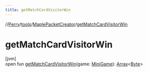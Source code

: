 ```yaml
---
title: getMatchCardVisitorWin
---
```

//[Perry](../../../index.html)/[tools](../index.html)/[MaplePacketCreator](index.html)/[getMatchCardVisitorWin](get-match-card-visitor-win.html)



# getMatchCardVisitorWin



[jvm]\
open fun [getMatchCardVisitorWin](get-match-card-visitor-win.html)(game: [MiniGame](../../server/-mini-game/index.html)): [Array](https://kotlinlang.org/api/latest/jvm/stdlib/kotlin/-array/index.html)<[Byte](https://kotlinlang.org/api/latest/jvm/stdlib/kotlin/-byte/index.html)>




